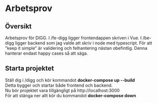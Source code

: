 # Arbetsprov

## Översikt

Arbetsprov för DIGG. I /fe-digg ligger frontendappen skriven i Vue. I /be-digg ligger backend som jag valde att skriv i node med typescript. För att "keep it simple" är validering och felhantering nästan obefintlig. Denna hanterar endast happy cases så att säga.


## Starta projektet

Ställ dig i /digg och kör kommandot **docker-compose up --build** \
Detta bygger och startar både frontend och backend.\
Nu bör projektet vara tillgängligt på http://localhost:3000\
För att stänga ner allt kör du kommandot **docker-compose down**
